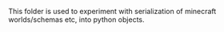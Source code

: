 This folder is used to experiment with serialization of minecraft worlds/schemas etc, into python objects.